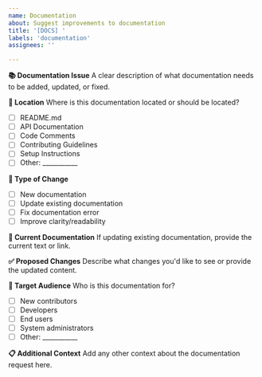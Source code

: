 ```yaml
---
name: Documentation
about: Suggest improvements to documentation
title: '[DOCS] '
labels: 'documentation'
assignees: ''

---
```


**📚 Documentation Issue**
A clear description of what documentation needs to be added, updated, or fixed.

**📍 Location**
Where is this documentation located or should be located?
- [ ] README.md
- [ ] API Documentation
- [ ] Code Comments
- [ ] Contributing Guidelines
- [ ] Setup Instructions
- [ ] Other: ___________

**🔧 Type of Change**
- [ ] New documentation
- [ ] Update existing documentation
- [ ] Fix documentation error
- [ ] Improve clarity/readability

**📝 Current Documentation**
If updating existing documentation, provide the current text or link.

**✅ Proposed Changes**
Describe what changes you'd like to see or provide the updated content.

**🎯 Target Audience**
Who is this documentation for?
- [ ] New contributors
- [ ] Developers
- [ ] End users
- [ ] System administrators
- [ ] Other: ___________

**📋 Additional Context**
Add any other context about the documentation request here.

